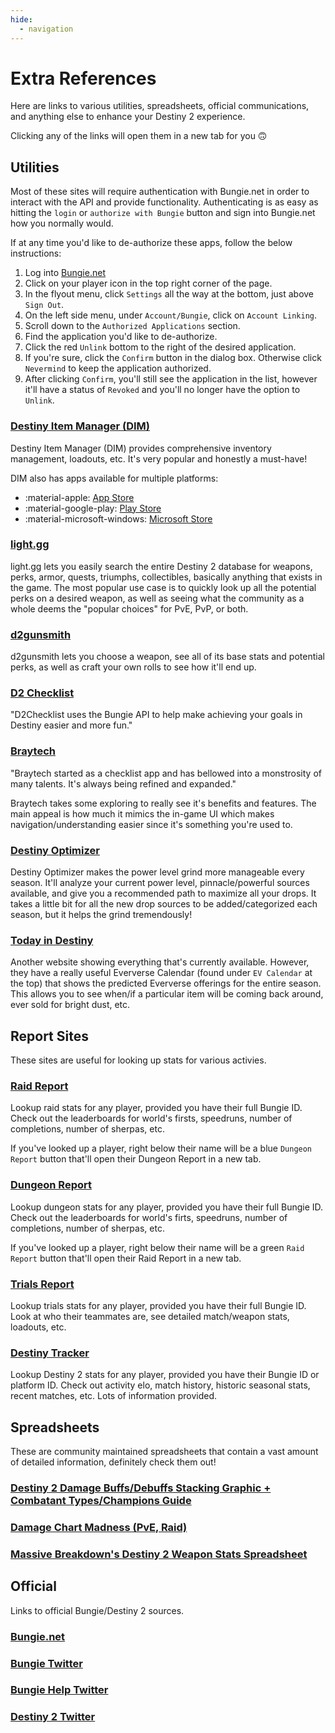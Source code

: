 ```yaml
---
hide:
  - navigation
---
```


Extra References
====================================================================

Here are links to various utilities, spreadsheets, official communications, and anything else to enhance your Destiny 2 experience.

Clicking any of the links will open them in a new tab for you 🙃


<!-- 

Template for links to open in new tab:

<a href="[url]" target="_blank">[display_text]</a> 

-->


Utilities
--------------------------------------------------------------------


Most of these sites will require authentication with Bungie.net in order to interact with the API and provide functionality. Authenticating is as easy as hitting the `login` or `authorize with Bungie` button and sign into Bungie.net how you normally would.

If at any time you'd like to de-authorize these apps, follow the below instructions:

1. Log into <a href="https://www.bungie.net/" target="_blank">Bungie.net</a>
2. Click on your player icon in the top right corner of the page.
3. In the flyout menu, click `Settings` all the way at the bottom, just above `Sign Out`.
4. On the left side menu, under `Account/Bungie`, click on `Account Linking`.
5. Scroll down to the `Authorized Applications` section.
6. Find the application you'd like to de-authorize.
7. Click the red `Unlink` bottom to the right of the desired application.
8. If you're sure, click the `Confirm` button in the dialog box. Otherwise click `Nevermind` to keep the application authorized.
9. After clicking `Confirm`, you'll still see the application in the list, however it'll have a status of `Revoked` and you'll no longer have the option to `Unlink`.


<!-- DIM -->
### <a href="https://destinyitemmanager.com/" target="_blank">Destiny Item Manager (DIM)</a>

Destiny Item Manager (DIM) provides comprehensive inventory management, loadouts, etc. It's very popular and honestly a must-have!

DIM also has apps available for multiple platforms:

- :material-apple: <a href="https://apps.apple.com/us/app/destiny-item-manager/id1600203128" target="_blank">App Store</a>
- :material-google-play: <a href="https://play.google.com/store/apps/details?id=com.destinyitemmanager.app&gl=US" target="_blank">Play Store</a>
- :material-microsoft-windows: <a href="https://apps.microsoft.com/store/detail/destiny-item-manager-dim/9P8Q2XRW9CV7?hl=en-us&gl=us" target="_blank">Microsoft Store</a>

<!-- light.gg -->
### <a href="https://www.light.gg/" target="_blank">light.gg</a>

light.gg lets you easily search the entire Destiny 2 database for weapons, perks, armor, quests, triumphs, collectibles, basically anything that exists in the game. The most popular use case is to quickly look up all the potential perks on a desired weapon, as well as seeing what the community as a whole deems the "popular choices" for PvE, PvP, or both.

<!-- d2gunsmith -->
### <a href="https://d2gunsmith.com/" target="_blank">d2gunsmith</a>

d2gunsmith lets you choose a weapon, see all of its base stats and potential perks, as well as craft your own rolls to see how it'll end up.

<!-- d2checklist -->
### <a href="https://www.d2checklist.com" target="_blank">D2 Checklist</a>

"D2Checklist uses the Bungie API to help make achieving your goals in Destiny easier and more fun."

<!-- bray.tech -->
### <a href="https://bray.tech/" target="_blank">Braytech</a> 

"Braytech started as a checklist app and has bellowed into a monstrosity of many talents. It's always being refined and expanded."

Braytech takes some exploring to really see it's benefits and features. The main appeal is how much it mimics the in-game UI which makes navigation/understanding easier since it's something you're used to.

<!-- destiny optimizer -->
### <a href="https://destinyoptimizer.com/" target="_blank">Destiny Optimizer</a> 

Destiny Optimizer makes the power level grind more manageable every season. It'll analyze your current power level, pinnacle/powerful sources available, and give you a recommended path to maximize all your drops. It takes a little bit for all the new drop sources to be added/categorized each season, but it helps the grind tremendously!

<!-- todayindestiny -->
### <a href="https://www.todayindestiny.com/" target="_blank">Today in Destiny</a> 

Another website showing everything that's currently available. However, they have a really useful Eververse Calendar (found under `EV Calendar` at the top) that shows the predicted Eververse offerings for the entire season. This allows you to see when/if a particular item will be coming back around, ever sold for bright dust, etc.


Report Sites
--------------------------------------------------------------------

These sites are useful for looking up stats for various activies.

<!-- raid.report -->
### <a href="https://raid.report/" target="_blank">Raid Report</a>

Lookup raid stats for any player, provided you have their full Bungie ID. Check out the leaderboards for world's firsts, speedruns, number of completions, number of sherpas, etc.

If you've looked up a player, right below their name will be a blue `Dungeon Report` button that'll open their Dungeon Report in a new tab.

<!-- dungeon.report -->
### <a href="https://dungeon.report/" target="_blank">Dungeon Report</a>

Lookup dungeon stats for any player, provided you have their full Bungie ID. Check out the leaderboards for world's firts, speedruns, number of completions, number of sherpas, etc.

If you've looked up a player, right below their name will be a green `Raid Report` button that'll open their Raid Report in a new tab.

<!-- trials.report -->
### <a href="https://destinytrialsreport.com/" target="_blank">Trials Report</a>

Lookup trials stats for any player, provided you have their full Bungie ID. Look at who their teammates are, see detailed match/weapon stats, loadouts, etc.

<!-- destiny tracker -->
### <a href="https://destinytracker.com/" target="_blank">Destiny Tracker</a> 

Lookup Destiny 2 stats for any player, provided you have their Bungie ID or platform ID. Check out activity elo, match history, historic seasonal stats, recent matches, etc. Lots of information provided.


Spreadsheets
--------------------------------------------------------------------

These are community maintained spreadsheets that contain a vast amount of detailed information, definitely check them out!

### <a href="https://docs.google.com/spreadsheets/d/1i1KUwgVkd8qhwYj481gkV9sZNJQCE-C3Q-dpQutPCi4/edit#gid=242217075" target="_blank">Destiny 2 Damage Buffs/Debuffs Stacking Graphic + Combatant Types/Champions Guide</a>

### <a href="https://docs.google.com/spreadsheets/d/12vF7ckMzN4hex-Tse4HPiVs_d9huFOKlvUoq5V41nxU/edit#gid=2085890105" target="_blank">Damage Chart Madness (PvE, Raid)</a>

### <a href="https://docs.google.com/spreadsheets/d/1_6zsM7kzvg0aUT8YtM_-Wg_5K1gKDOlrwfVzutEjq-s/htmlview" target="_blank">Massive Breakdown's Destiny 2 Weapon Stats Spreadsheet</a>


Official
--------------------------------------------------------------------

Links to official Bungie/Destiny 2 sources.

<!-- bungie.net -->
### <a href="https://www.bungie.net/" target="_blank">Bungie.net</a> 

<!-- bungie twitter -->
### <a href="https://twitter.com/bungie" target="_blank">Bungie Twitter</a> 

<!-- bungiehelp twitter -->
### <a href="https://twitter.com/bungiehelp" target="_blank">Bungie Help Twitter</a> 

<!-- destiny 2 twitter -->
### <a href="https://twitter.com/destinythegame" target="_blank">Destiny 2 Twitter</a> 

